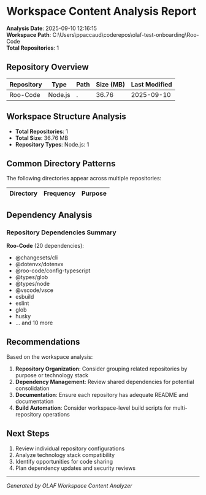 # Workspace Content Analysis Report

**Analysis Date**: 2025-09-10 12:16:15  
**Workspace Path**: C:\Users\ppaccaud\coderepos\olaf-test-onboarding\Roo-Code  
**Total Repositories**: 1

## Repository Overview

| Repository | Type | Path | Size (MB) | Last Modified |
|------------|------|------|-----------|---------------|
| Roo-Code | Node.js | . | 36.76 | 2025-09-10 |

## Workspace Structure Analysis

- **Total Repositories**: 1
- **Total Size**: 36.76 MB
- **Repository Types**: Node.js: 1

## Common Directory Patterns

The following directories appear across multiple repositories:

| Directory | Frequency | Purpose |
|-----------|-----------|---------|

## Dependency Analysis

### Repository Dependencies Summary

**Roo-Code** (20 dependencies):
- @changesets/cli
- @dotenvx/dotenvx
- @roo-code/config-typescript
- @types/glob
- @types/node
- @vscode/vsce
- esbuild
- eslint
- glob
- husky
- ... and 10 more


## Recommendations

Based on the workspace analysis:

1. **Repository Organization**: Consider grouping related repositories by purpose or technology stack
2. **Dependency Management**: Review shared dependencies for potential consolidation
3. **Documentation**: Ensure each repository has adequate README and documentation
4. **Build Automation**: Consider workspace-level build scripts for multi-repository operations

## Next Steps

1. Review individual repository configurations
2. Analyze technology stack compatibility
3. Identify opportunities for code sharing
4. Plan dependency updates and security reviews

---
*Generated by OLAF Workspace Content Analyzer*
